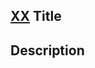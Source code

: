 <!--- Title Link to Jira Ticket --->
## [XX](https://electricaio.atlassian.net/browse/XX) Title

 <!--- Describe these changes in detail --->
## Description

